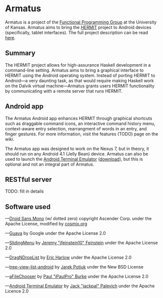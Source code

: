 Armatus
=====

Armatus is a project of the <a href="http://www.ittc.ku.edu/csdl/fpg/index.html">Functional Programming Group</a> at the University of Kansas. Armatus aims to bring the <a href="http://www.ittc.ku.edu/csdl/fpg/software/hermit.html">HERMIT</a> project to Android devices (specifically, tablet interfaces). The full project description can be read <a href="http://www.ittc.ku.edu/view_project.phtml?id=438">here</a>.

Summary
-----
The HERMIT project allows for high-assurance Haskell development in a command-line setting. Armatus aims to bring a graphical interface to HERMIT using the Android operating system. Instead of porting HERMIT to Android—a very daunting task, as that would require making Haskell work on the Dalvik virtual machine—Armatus grants users HERMIT functionality by communicating with a remote server that runs HERMIT.

Android app
-----
The Armatus Android app enhances HERMIT through graphical shortcuts such as draggable command icons, an interactive command history menu, context-aware entry selection, rearrangment of words in an entry, and finger gestures. For more information, visit the features (TODO) page on the wiki.

The Armatus app was designed to work on the Nexus 7, but in theory, it should run on any Android 4.1 (Jelly Bean) device. Armatus can also be used to launch the <a href="https://github.com/jackpal/Android-Terminal-Emulator">Android Terminal Emulator</a> (<a href="https://play.google.com/store/apps/details?id=jackpal.androidterm">download</a>), but this is optional and not an integral part of Armatus. 

RESTful server
-----
TODO: fill in details

Software used
-----
—<a href="http://www.cosmix.org/software/">Droid Sans Mono</a> (w/ dotted zero) copyright Ascender Corp. under the Apache License, modified by <a href="http://www.cosmix.org">cosmix.org</a>

—<a href="http://code.google.com/p/guava-libraries/">Guava</a> by Google under the Apache License 2.0

—<a href="https://github.com/jfeinstein10/SlidingMenu">SlidingMenu</a> by <a href="https://github.com/jfeinstein10">Jeremy "jfeinstein10" Feinstein</a> under the Apache License 2.0

—<a href="https://github.com/ericharlow/TICEWidgets">DragNDropList</a> by <a href="https://github.com/ericharlow">Eric Harlow</a> under the Apache License 2.0

—<a href="http://code.google.com/p/tree-view-list-android/">tree-view-list-android</a> by <a href="http://code.google.com/u/109485687940011053436/">Jarek Potiuk</a> under the New BSD License

—<a href="https://github.com/iPaulPro/aFileChooser">aFileChooser</a> by <a href="https://github.com/iPaulPro">Paul "iPaulPro" Burke</a> under the Apache License 2.0

—<a href="https://github.com/jackpal/Android-Terminal-Emulator">Android Terminal Emulator</a> by <a href="https://github.com/jackpal">Jack "jackpal" Palevich</a> under the Apache Licence 2.0
